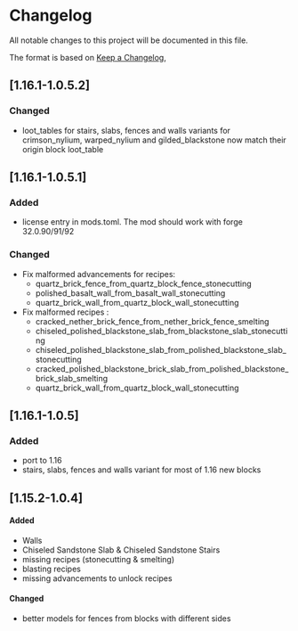 # Changelog
All notable changes to this project will be documented in this file.  

The format is based on [Keep a Changelog](https://keepachangelog.com/en/1.0.0/),

## [1.16.1-1.0.5.2]
### Changed
- loot_tables for stairs, slabs, fences and walls variants for crimson_nylium, warped_nylium and gilded_blackstone now match their origin block loot_table

## [1.16.1-1.0.5.1]
### Added
- license entry in mods.toml. The mod should work with forge 32.0.90/91/92

### Changed
- Fix malformed advancements for recipes:
  - quartz_brick_fence_from_quartz_block_fence_stonecutting
  - polished_basalt_wall_from_basalt_wall_stonecutting
  - quartz_brick_wall_from_quartz_block_wall_stonecutting
- Fix malformed recipes :
  - cracked_nether_brick_fence_from_nether_brick_fence_smelting
  - chiseled_polished_blackstone_slab_from_blackstone_slab_stonecutting
  - chiseled_polished_blackstone_slab_from_polished_blackstone_slab_stonecutting
  - cracked_polished_blackstone_brick_slab_from_polished_blackstone_brick_slab_smelting
  - quartz_brick_wall_from_quartz_block_wall_stonecutting


## [1.16.1-1.0.5]
### Added
- port to 1.16
- stairs, slabs, fences and walls variant for most of 1.16 new blocks 

## [1.15.2-1.0.4]
#### Added
- Walls
- Chiseled Sandstone Slab & Chiseled Sandstone Stairs
- missing recipes (stonecutting & smelting)
- blasting recipes
- missing advancements to unlock recipes

#### Changed
- better models for fences from blocks with different sides